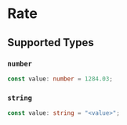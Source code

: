 # Rate


## Supported Types

### `number`

```typescript
const value: number = 1284.03;
```

### `string`

```typescript
const value: string = "<value>";
```


